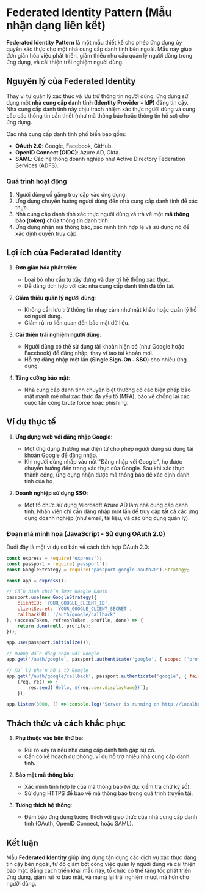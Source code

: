 # Federated Identity Pattern (Mẫu nhận dạng liên kết)

**Federated Identity Pattern** là một mẫu thiết kế cho phép ứng dụng ủy quyền xác thực cho một nhà cung cấp danh tính bên ngoài. Mẫu này giúp đơn giản hóa việc phát triển, giảm thiểu nhu cầu quản lý người dùng trong ứng dụng, và cải thiện trải nghiệm người dùng.

## Nguyên lý của Federated Identity

Thay vì tự quản lý xác thực và lưu trữ thông tin người dùng, ứng dụng sử dụng một **nhà cung cấp danh tính (Identity Provider - IdP)** đáng tin cậy. Nhà cung cấp danh tính này chịu trách nhiệm xác thực người dùng và cung cấp các thông tin cần thiết (như mã thông báo hoặc thông tin hồ sơ) cho ứng dụng.

Các nhà cung cấp danh tính phổ biến bao gồm:
- **OAuth 2.0**: Google, Facebook, GitHub.
- **OpenID Connect (OIDC)**: Azure AD, Okta.
- **SAML**: Các hệ thống doanh nghiệp như Active Directory Federation Services (ADFS).

### Quá trình hoạt động

1. Người dùng cố gắng truy cập vào ứng dụng.
2. Ứng dụng chuyển hướng người dùng đến nhà cung cấp danh tính để xác thực.
3. Nhà cung cấp danh tính xác thực người dùng và trả về một **mã thông báo (token)** chứa thông tin danh tính.
4. Ứng dụng nhận mã thông báo, xác minh tính hợp lệ và sử dụng nó để xác định quyền truy cập.

## Lợi ích của Federated Identity

1. **Đơn giản hóa phát triển**:
   - Loại bỏ nhu cầu tự xây dựng và duy trì hệ thống xác thực.
   - Dễ dàng tích hợp với các nhà cung cấp danh tính đã tồn tại.

2. **Giảm thiểu quản lý người dùng**:
   - Không cần lưu trữ thông tin nhạy cảm như mật khẩu hoặc quản lý hồ sơ người dùng.
   - Giảm rủi ro liên quan đến bảo mật dữ liệu.

3. **Cải thiện trải nghiệm người dùng**:
   - Người dùng có thể sử dụng tài khoản hiện có (như Google hoặc Facebook) để đăng nhập, thay vì tạo tài khoản mới.
   - Hỗ trợ đăng nhập một lần (**Single Sign-On - SSO**) cho nhiều ứng dụng.

4. **Tăng cường bảo mật**:
   - Nhà cung cấp danh tính chuyên biệt thường có các biện pháp bảo mật mạnh mẽ như xác thực đa yếu tố (MFA), bảo vệ chống lại các cuộc tấn công brute force hoặc phishing.

## Ví dụ thực tế

1. **Ứng dụng web với đăng nhập Google**:
   - Một ứng dụng thương mại điện tử cho phép người dùng sử dụng tài khoản Google để đăng nhập.
   - Khi người dùng nhấp vào nút "Đăng nhập với Google", họ được chuyển hướng đến trang xác thực của Google. Sau khi xác thực thành công, ứng dụng nhận được mã thông báo để xác định danh tính của họ.

2. **Doanh nghiệp sử dụng SSO**:
   - Một tổ chức sử dụng Microsoft Azure AD làm nhà cung cấp danh tính. Nhân viên chỉ cần đăng nhập một lần để truy cập tất cả các ứng dụng doanh nghiệp (như email, tài liệu, và các ứng dụng quản lý).

### Đoạn mã minh họa (JavaScript - Sử dụng OAuth 2.0)
Dưới đây là một ví dụ cơ bản về cách tích hợp OAuth 2.0:

```javascript
const express = require('express');
const passport = require('passport');
const GoogleStrategy = require('passport-google-oauth20').Strategy;

const app = express();

// Cấu hình chiến lược Google OAuth
passport.use(new GoogleStrategy({
    clientID: 'YOUR_GOOGLE_CLIENT_ID',
    clientSecret: 'YOUR_GOOGLE_CLIENT_SECRET',
    callbackURL: '/auth/google/callback'
}, (accessToken, refreshToken, profile, done) => {
    return done(null, profile);
}));

app.use(passport.initialize());

// Đường dẫn đăng nhập với Google
app.get('/auth/google', passport.authenticate('google', { scope: ['profile', 'email'] }));

// Xử lý phản hồi từ Google
app.get('/auth/google/callback', passport.authenticate('google', { failureRedirect: '/' }),
    (req, res) => {
        res.send(`Hello, ${req.user.displayName}!`);
    });

app.listen(3000, () => console.log('Server is running on http://localhost:3000'));
```

## Thách thức và cách khắc phục

1. **Phụ thuộc vào bên thứ ba**:
   - Rủi ro xảy ra nếu nhà cung cấp danh tính gặp sự cố.
   - Cần có kế hoạch dự phòng, ví dụ hỗ trợ nhiều nhà cung cấp danh tính.

2. **Bảo mật mã thông báo**:
   - Xác minh tính hợp lệ của mã thông báo (ví dụ: kiểm tra chữ ký số).
   - Sử dụng HTTPS để bảo vệ mã thông báo trong quá trình truyền tải.

3. **Tương thích hệ thống**:
   - Đảm bảo ứng dụng tương thích với giao thức của nhà cung cấp danh tính (OAuth, OpenID Connect, hoặc SAML).

## Kết luận

Mẫu **Federated Identity** giúp ứng dụng tận dụng các dịch vụ xác thực đáng tin cậy bên ngoài, từ đó giảm bớt công việc quản lý người dùng và cải thiện bảo mật. Bằng cách triển khai mẫu này, tổ chức có thể tăng tốc phát triển ứng dụng, giảm rủi ro bảo mật, và mang lại trải nghiệm mượt mà hơn cho người dùng.